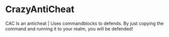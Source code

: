 # CrazyAntiCheat
CAC Is an anticheat | Uses commandblocks to defends.
By just copying the command and running it to your realm, you will be defended!
